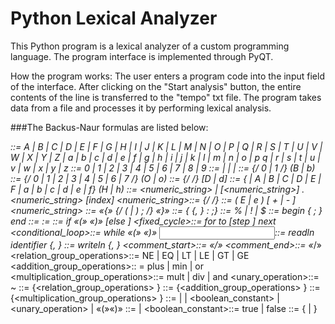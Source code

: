 # Python Lexical Analyzer
This Python program is a lexical analyzer of a custom programming language.
The program interface is implemented through PyQT.

How the program works:
The user enters a program code into the input field of the interface. After clicking on the "Start analysis" button, the entire contents of the line is transferred to the "tempo" txt file. The program takes data from a file and processes it by performing lexical analysis.

###The Backus-Naur formulas are listed below:

*<character>::= A | B | C | D | E | F | G | H | I | J | K | L | M | N | O | P | Q | R | S | T |
                    U | V | W | X | Y | Z | a | b | c | d | e | f | g | h | i | j | k | l | m | n | o | p 
                     q | r | s | t | u | v | w | x | y | z
*<number>::= 0 | 1 | 2 | 3 | 4 | 5 | 6 | 7 | 8 | 9
<integer>::= <binary> | <octal> | <decimal> | 
                   <hexadecimal>
<binary>::= {/ 0 | 1 /} (B | b)
<octal>::= {/ 0 | 1 | 2 | 3 | 4 | 5 | 6 | 7 /} (O | o)
<decimal>::= {/ <number> /} [D | d]
<hexadecimal>::= <number> {<number> | A | B | C | D | E | F | a | b |
                                             c | d | e | f} (H | h)
<real>::= <numeric_string> <index> | [<numeric_string>] . <numeric_string> [index]
<numeric_string>::= {/ <number> /}
<index>::= ( E | e ) [ + | - ] <numeric_string>
<program>::= «{» {/ (<description> | <operator>) ; /} «}»
<description>::= {<identifier> {, <identifier> } : <type> ;}
<type>::= % | ! | $
<compound>::= begin <operator> { ; <operator> } end
<assignment>::= <identifier> := <expression>
<conditional>::= if  «(»<expression> «)» <operator> [else <operator>]
<fixed_cycle>::= for <assignment>  to <expression> [step <expression>] <operator> next
<conditional_loop>::= while «(»<expression> «)» <operator>
<input>::= readln identifier {, <identifier> }
<output>::= writeln <expression> {, <expression> }
<comment_start>::= «/*»
<comment_end>::= «*/»
<relation_group_operations>::= NE | EQ | LT | LE | GT | GE
<addition_group_operations>:: = plus | min | or
<multiplication_group_operations>::= mult | div | and
<unary_operation>::= ~
<expression>::= <operand> {<relation_group_operations> <operand>}
<operand>::= <term> {<addition_group_operations> <term>}
<term>::= <multiplier> {<multiplication_group_operations> <multiplier>}
<multiplier>::= <identifier> | <number> | <boolean_constant> | 
                             <unary_operation>  <multiplier> | «(»<expression>«)»
<number>::= <integer> | <real>
<boolean_constant>::= true | false
<identifier>::= <character> {<character> | <number>}
